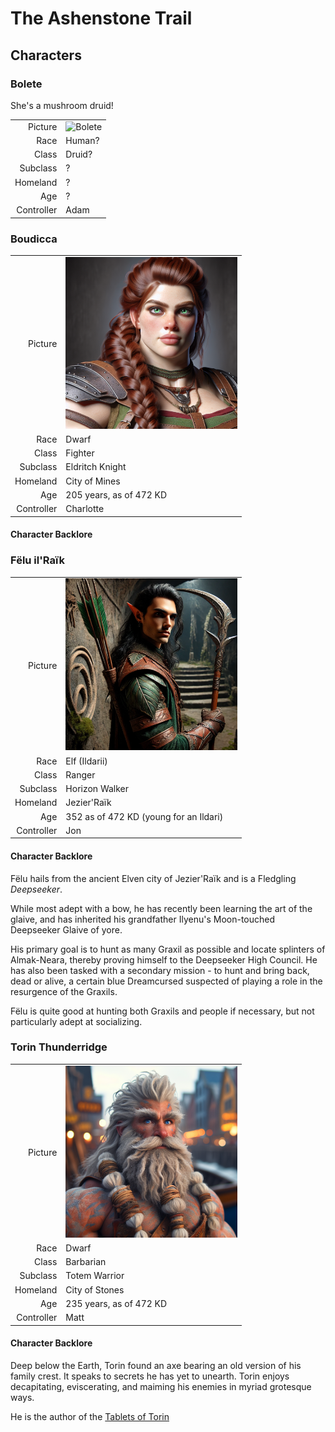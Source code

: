 # The Ashenstone Trail

## Characters

<!-- Page-wide HTML goes here -->
<style>
  table {margin-left: 0 !important;}
</style>

<!-- end HTML -->

### Bolete 

She's a mushroom druid!

| | |
|-------------:|:--------------------|
| Picture      | <img src="../images/characters/bolete.png" alt="Bolete" width="275"/> |
| Race         | Human?              |
| Class        | Druid?              |
| Subclass     | ?                   |
| Homeland     | ?                   |
| Age          | ?                   |
| Controller   | Adam                |


### Boudicca

| | |
|-------------:|:--------------------|
| Picture      | <img src="../images/characters/boudicca.png" alt="Boudicca" width="275"/> |
| Race         | Dwarf               |
| Class        | Fighter             |
| Subclass     | Eldritch Knight     |
| Homeland     | City of Mines       |
| Age          | 205 years, as of 472 KD |
| Controller   | Charlotte           |

#### Character Backlore

### Fëlu il'Raïk

| | |
|-------------:|:--------------------|
| Picture      | <img src="../images/characters/felu.png" alt="Felu" width="275"/> |
| Race         | Elf (Ildarii)            |
| Class        | Ranger                   |
| Subclass     | Horizon Walker           |
| Homeland     | Jezier'Raïk              |
| Age          | 352 as of 472 KD (young for an Ildari) |
| Controller   | Jon                      |

#### Character Backlore

Fëlu hails from the ancient Elven city of Jezier'Raïk and is a Fledgling *Deepseeker*.

While most adept with a bow, he has recently been learning the art of the glaive, and has inherited his grandfather Ilyenu's Moon-touched Deepseeker Glaive of yore.

His primary goal is to hunt as many Graxil as possible and locate splinters of Almak-Neara, thereby proving himself to the Deepseeker High Council. He has also been tasked with a secondary mission - to hunt and bring back, dead or alive, a certain blue Dreamcursed suspected of playing a role in the resurgence of the Graxils.

Fëlu is quite good at hunting both Graxils and people if necessary, but not particularly adept at socializing.


### Torin Thunderridge

| | |
|-------------:|:------------------------|
| Picture      | <img src="../images/characters/torin.png" alt="Torin Thunderridge" width="275"/> |
| Race         | Dwarf                   |
| Class        | Barbarian               |
| Subclass     | Totem Warrior           |
| Homeland     | City of Stones          |
| Age          | 235 years, as of 472 KD |
| Controller   | Matt                    |

#### Character Backlore

Deep below the Earth, Torin found an axe bearing an old version of his family crest. 
It speaks to secrets he has yet to unearth.
Torin enjoys decapitating, eviscerating, and maiming his enemies in myriad grotesque ways.

He is the author of the [Tablets of Torin](2-TabletsOfTorin.md)